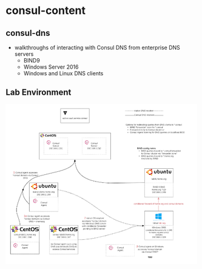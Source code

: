 # consul-content
## consul-dns
- walkthroughs of interacting with Consul DNS from enterprise DNS servers
	- BIND9
	- Windows Server 2016
	- Windows and Linux DNS clients
	
## Lab Environment

![consul lab](/consul-dns/images/consul_lab.png)